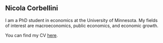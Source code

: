 ## Nicola Corbellini
I am a PhD student in economics at the University of Minnesota. My fields of interest are macroeconomics, public economics, and economic growth.

You can find my CV [here](htpps://NicolaCorbellini.github.io/blob/main/Nicola_Corbellini_CV.pdf).

 
